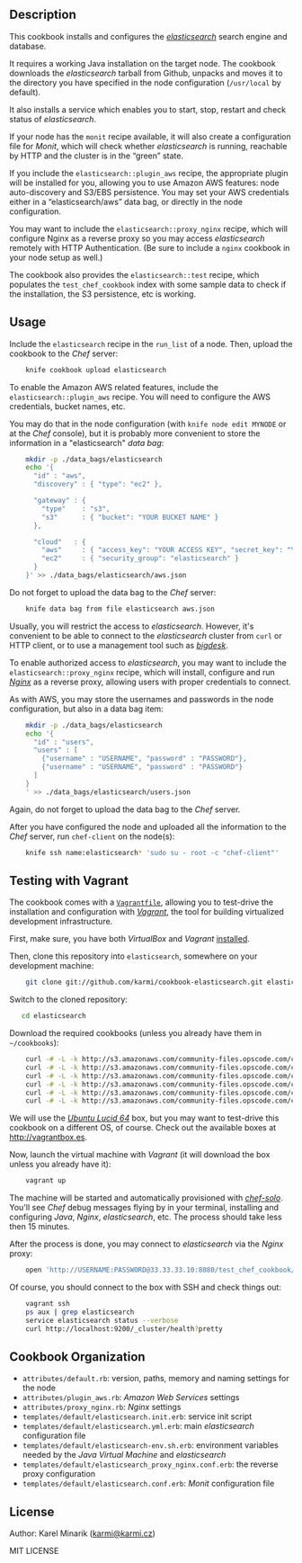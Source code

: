 Description
-----------

This cookbook installs and configures the [_elasticsearch_](http://www.elasticsearch.org) search engine and database.

It requires a working Java installation on the target node. The cookbook downloads the _elasticsearch_ tarball from Github, unpacks and moves it to the directory you have specified in the node configuration (`/usr/local` by default).

It also installs a service which enables you to start, stop, restart and check status of _elasticsearch_.

If your node has the `monit` recipe available, it will also create a configuration file for _Monit_,
which will check whether _elasticsearch_ is running, reachable by HTTP and the cluster is in the “green” state.

If you include the `elasticsearch::plugin_aws` recipe, the appropriate plugin will be installed for you,
allowing you to use Amazon AWS features: node auto-discovery and S3/EBS persistence.
You may set your AWS credentials either in a “elasticsearch/aws” data bag,
or directly in the node configuration.

You may want to include the `elasticsearch::proxy_nginx` recipe, which will configure Nginx as
a reverse proxy so you may access _elasticsearch_ remotely with HTTP Authentication. (Be sure to
include a `nginx` cookbook in your node setup as well.)

The cookbook also provides the `elasticsearch::test` recipe, which populates the `test_chef_cookbook`
index with some sample data to check if the installation, the S3 persistence, etc is working.


Usage
-----

Include the `elasticsearch` recipe in the `run_list` of a node. Then, upload the cookbook to the _Chef_ server:

```bash
    knife cookbook upload elasticsearch
```

To enable the Amazon AWS related features, include the `elasticsearch::plugin_aws` recipe.
You will need to configure the AWS credentials, bucket names, etc.

You may do that in the node configuration (with `knife node edit MYNODE` or at the _Chef_ console),
but it is probably more convenient to store the information in a "elasticsearch" _data bag_:

```bash
    mkdir -p ./data_bags/elasticsearch
    echo '{ 
      "id" : "aws",
      "discovery" : { "type": "ec2" },

      "gateway" : {
        "type"    : "s3",
        "s3"      : { "bucket": "YOUR BUCKET NAME" }
      },

      "cloud"   : {
        "aws"     : { "access_key": "YOUR ACCESS KEY", "secret_key": "YOUR SECRET ACCESS KEY" },
        "ec2"     : { "security_group": "elasticsearch" }
      }
    }' >> ./data_bags/elasticsearch/aws.json
```

Do not forget to upload the data bag to the _Chef_ server:

```bash
    knife data bag from file elasticsearch aws.json
```

Usually, you will restrict the access to _elasticsearch_. However, it's convenient to be able to connect
to the _elasticsearch_ cluster from `curl` or HTTP client, or to use a management tool such as
[_bigdesk_](http://github.com/lukas-vlcek/bigdesk).

To enable authorized access to _elasticsearch_, you may want to include the `elasticsearch::proxy_nginx` recipe,
which will install, configure and run [_Nginx_](http://nginx.org/) as a reverse proxy, allowing users with proper
credentials to connect.

As with AWS, you may store the usernames and passwords in the node configuration, but also in a data bag item:

```bash
    mkdir -p ./data_bags/elasticsearch
    echo '{
      "id" : "users",
      "users" : [
        {"username" : "USERNAME", "password" : "PASSWORD"},
        {"username" : "USERNAME", "password" : "PASSWORD"}
      ]
    }
    ' >> ./data_bags/elasticsearch/users.json
```

Again, do not forget to upload the data bag to the _Chef_ server.

After you have configured the node and uploaded all the information to the _Chef_ server, run `chef-client` on the node(s):

```bash
    knife ssh name:elasticsearch* 'sudo su - root -c "chef-client"'
```


Testing with Vagrant
--------------------

The cookbook comes with a [`Vagrantfile`](https://github.com/karmi/cookbook-elasticsearch/blob/master/Vagrantfile),
allowing you to test-drive the installation and configuration with [_Vagrant_](http://vagrantup.com/),
the tool for building virtualized development infrastructure.

First, make sure, you have both _VirtualBox_ and _Vagrant_
[installed](http://vagrantup.com/docs/getting-started/index.html).

Then, clone this repository into `elasticsearch`, somewhere on your development machine:

```bash
    git clone git://github.com/karmi/cookbook-elasticsearch.git elasticsearch
```

Switch to the cloned repository:

```bash
   cd elasticsearch
```

Download the required cookbooks (unless you already have them in `~/cookbooks`):

```bash
    curl -# -L -k http://s3.amazonaws.com/community-files.opscode.com/cookbook_versions/tarballs/1184/original/apt.tgz   | tar xz -C tmp/cookbooks
    curl -# -L -k http://s3.amazonaws.com/community-files.opscode.com/cookbook_versions/tarballs/1421/original/java.tgz  | tar xz -C tmp/cookbooks
    curl -# -L -k http://s3.amazonaws.com/community-files.opscode.com/cookbook_versions/tarballs/1098/original/vim.tgz   | tar xz -C tmp/cookbooks
    curl -# -L -k http://s3.amazonaws.com/community-files.opscode.com/cookbook_versions/tarballs/1413/original/nginx.tgz | tar xz -C tmp/cookbooks
    curl -# -L -k http://s3.amazonaws.com/community-files.opscode.com/cookbook_versions/tarballs/915/original/monit.tgz  | tar xz -C tmp/cookbooks
    curl -# -L -k http://s3.amazonaws.com/community-files.opscode.com/cookbook_versions/tarballs/1631/original/ark.tgz  | tar xz -C tmp/cookbooks
```

We will use the [_Ubuntu Lucid 64_](http://vagrantbox.es/2/) box, but you may want to test-drive this cookbook on a different
OS, of course. Check out the available boxes at <http://vagrantbox.es>.

Now, launch the virtual machine with _Vagrant_ (it will download the box unless you already have it):

```bash
    vagrant up
```

The machine will be started and automatically provisioned with 
[_chef-solo_](http://vagrantup.com/docs/provisioners/chef_solo.html). You'll see _Chef_ debug messages flying by in your terminal, installing and configuring _Java_, _Nginx_, _elasticsearch_, etc. The process should take less then 15 minutes.

After the process is done, you may connect to _elasticsearch_ via the _Nginx_ proxy:

```bash
    open 'http://USERNAME:PASSWORD@33.33.33.10:8080/test_chef_cookbook/_search?q=*'
```

Of course, you should connect to the box with SSH and check things out:

```bash
    vagrant ssh
    ps aux | grep elasticsearch
    service elasticsearch status --verbose
    curl http://localhost:9200/_cluster/health?pretty
```


Cookbook Organization
---------------------

* `attributes/default.rb`: version, paths, memory and naming settings for the node
* `attributes/plugin_aws.rb`: _Amazon Web Services_ settings
* `attributes/proxy_nginx.rb`: _Nginx_ settings
* `templates/default/elasticsearch.init.erb`: service init script
* `templates/default/elasticsearch.yml.erb`: main _elasticsearch_ configuration file
* `templates/default/elasticsearch-env.sh.erb`: environment variables needed by the _Java Virtual Machine_ and _elasticsearch_
* `templates/default/elasticsearch_proxy_nginx.conf.erb`: the reverse proxy configuration
* `templates/default/elasticsearch.conf.erb`: _Monit_ configuration file


License
-------

Author: Karel Minarik (<karmi@karmi.cz>)

MIT LICENSE
